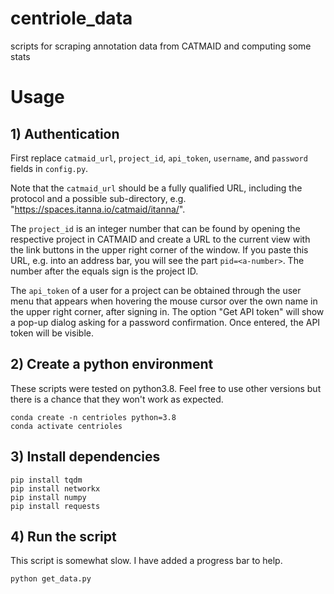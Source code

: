 # centriole_data
scripts for scraping annotation data from CATMAID and computing some stats

# Usage
## 1) Authentication
First replace `catmaid_url`, `project_id`, `api_token`, `username`, and
`password` fields in `config.py`.

Note that the `catmaid_url` should be a fully qualified URL, including the
protocol and a possible sub-directory, e.g.
"https://spaces.itanna.io/catmaid/itanna/".

The `project_id` is an integer number that can be found by opening the
respective project in CATMAID and create a URL to the current view with the link
buttons in the upper right corner of the window. If you paste this URL, e.g.
into an address bar, you will see the part `pid=<a-number>`. The number after
the equals sign is the project ID.

The `api_token` of a user for a project can be obtained through the user menu
that appears when hovering the mouse cursor over the own name in the upper right
corner, after signing in. The option "Get API token" will show a pop-up dialog
asking for a password confirmation. Once entered, the API token will be visible.

## 2) Create a python environment
These scripts were tested on python3.8. Feel free to use other versions but
there is a chance that they won't work as expected.
```
conda create -n centrioles python=3.8
conda activate centrioles
```

## 3) Install dependencies
```
pip install tqdm
pip install networkx
pip install numpy
pip install requests
```

## 4) Run the script
This script is somewhat slow. I have added a progress bar to help.
```
python get_data.py
```
